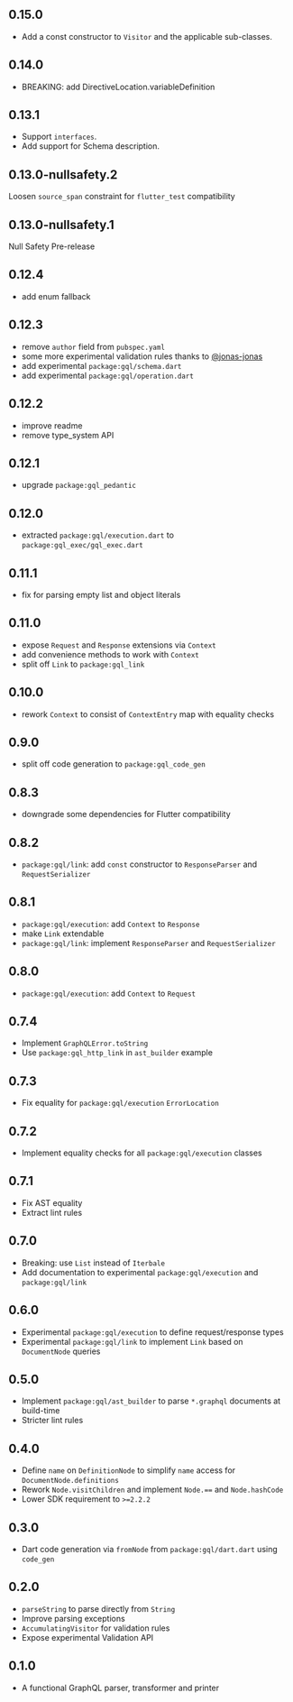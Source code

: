 ## 0.15.0

- Add a const constructor to `Visitor` and the applicable sub-classes.

## 0.14.0

- BREAKING: add DirectiveLocation.variableDefinition

## 0.13.1

- Support `interfaces`.
- Add support for Schema description.

## 0.13.0-nullsafety.2

Loosen `source_span` constraint for `flutter_test` compatibility

## 0.13.0-nullsafety.1

Null Safety Pre-release

## 0.12.4

- add enum fallback

## 0.12.3

- remove `author` field from `pubspec.yaml`
- some more experimental validation rules thanks to [@jonas-jonas](https://github.com/jonas-jonas)
- add experimental `package:gql/schema.dart`
- add experimental `package:gql/operation.dart`

## 0.12.2

- improve readme
- remove type_system API

## 0.12.1

- upgrade `package:gql_pedantic`

## 0.12.0

- extracted `package:gql/execution.dart` to `package:gql_exec/gql_exec.dart`

## 0.11.1

- fix for parsing empty list and object literals

## 0.11.0

- expose `Request` and `Response` extensions via `Context` 
- add convenience methods to work with `Context`
- split off `Link` to `package:gql_link`

## 0.10.0

- rework `Context` to consist of `ContextEntry` map with equality checks

## 0.9.0

- split off code generation to `package:gql_code_gen`

## 0.8.3

- downgrade some dependencies for Flutter compatibility

## 0.8.2

- `package:gql/link`: add `const` constructor to `ResponseParser` and `RequestSerializer`

## 0.8.1

- `package:gql/execution`: add `Context` to `Response`
- make `Link` extendable
- `package:gql/link`: implement `ResponseParser` and `RequestSerializer`

## 0.8.0

- `package:gql/execution`: add `Context` to `Request`

## 0.7.4

- Implement `GraphQLError.toString`
- Use `package:gql_http_link` in `ast_builder` example

## 0.7.3

- Fix equality for `package:gql/execution` `ErrorLocation`

## 0.7.2

- Implement equality checks for all `package:gql/execution` classes

## 0.7.1

- Fix AST equality
- Extract lint rules

## 0.7.0

- Breaking: use `List` instead of `Iterbale`
- Add documentation to experimental `package:gql/execution` and `package:gql/link`

## 0.6.0

- Experimental `package:gql/execution` to define request/response types
- Experimental `package:gql/link` to implement `Link` based on `DocumentNode` queries

## 0.5.0

- Implement `package:gql/ast_builder` to parse `*.graphql` documents at build-time
- Stricter lint rules

## 0.4.0

- Define `name` on `DefinitionNode` to simplify `name` access for `DocumentNode.definitions`
- Rework `Node.visitChildren` and implement `Node.==` and `Node.hashCode`
- Lower SDK requirement to `>=2.2.2`

## 0.3.0

- Dart code generation via `fromNode` from `package:gql/dart.dart` using `code_gen`

## 0.2.0

- `parseString` to parse directly from `String`
- Improve parsing exceptions
- `AccumulatingVisitor` for validation rules
- Expose experimental Validation API

## 0.1.0

- A functional GraphQL parser, transformer and printer
